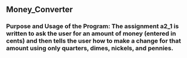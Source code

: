 ## Money_Converter

### Purpose and Usage of the Program: The assignment a2_1 is written to ask the user for an amount of money (entered in cents) and then tells the user how to make a change for that amount using only quarters, dimes, nickels, and pennies.
